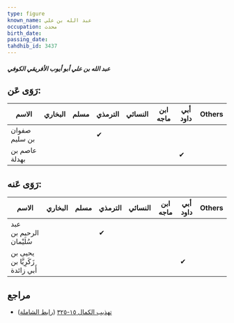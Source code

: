 ```yaml
---
type: figure
known_name: عبد الله بن علي
occupation: محدث
birth_date:
passing_date:
tahdhib_id: 3437
---
```

##### عبد الله بن علي أبو أيوب الأفريقي الكوفي

## رَوَى عَن:
| الاسم         | البخاري | مسلم | الترمذي | النسائي | ابن ماجه | أبي داود | Others |
| ------------- | ------- | ---- | ------- | ------- | -------- | -------- | ------ |
| صفوان بن سليم |         |      | ✔       |         |          |          |        |
| عاصم بن بهدلة |         |      |         |         |          | ✔        |        |
## رَوَى عَنه:
| الاسم                            | البخاري | مسلم | الترمذي | النسائي | ابن ماجه | أبي داود | Others |
| -------------------------------- | ------- | ---- | ------- | ------- | -------- | -------- | ------ |
| عبد الرحيم بن سُلَيْمان          |         |      | ✔       |         |          |          |        |
| يحيى بن زَكَرِيَّا بن أَبي زائدة |         |      |         |         |          | ✔        |        |
## مراجع
- [تهذيب الكمال ١٥-٣٢٥](obsidian://open?vault=Tahdhib-al-Kamal&file=Figures/٣٤٣٧-عبد%20الله%20بن%20علي%20أبو%20أيوب%20الأفريقي%20الكوفي) ([رابط الشاملة](https://shamela.ws/book/3722/7809))